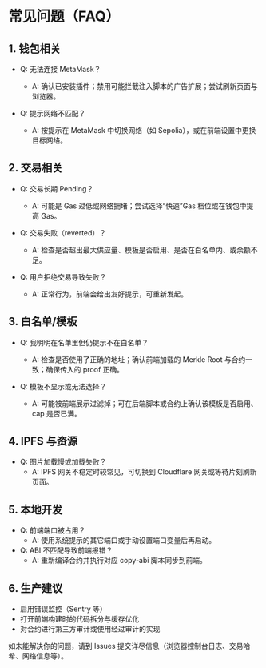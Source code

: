 # 常见问题（FAQ）

## 1. 钱包相关
- Q: 无法连接 MetaMask？
  - A: 确认已安装插件；禁用可能拦截注入脚本的广告扩展；尝试刷新页面与浏览器。

- Q: 提示网络不匹配？
  - A: 按提示在 MetaMask 中切换网络（如 Sepolia），或在前端设置中更换目标网络。

## 2. 交易相关
- Q: 交易长期 Pending？
  - A: 可能是 Gas 过低或网络拥堵；尝试选择“快速”Gas 档位或在钱包中提高 Gas。

- Q: 交易失败（reverted）？
  - A: 检查是否超出最大供应量、模板是否启用、是否在白名单内、或余额不足。

- Q: 用户拒绝交易导致失败？
  - A: 正常行为，前端会给出友好提示，可重新发起。

## 3. 白名单/模板
- Q: 我明明在名单里但仍提示不在白名单？
  - A: 检查是否使用了正确的地址；确认前端加载的 Merkle Root 与合约一致；确保传入的 proof 正确。

- Q: 模板不显示或无法选择？
  - A: 可能被前端展示过滤掉；可在后端脚本或合约上确认该模板是否启用、cap 是否已满。

## 4. IPFS 与资源
- Q: 图片加载慢或加载失败？
  - A: IPFS 网关不稳定时较常见，可切换到 Cloudflare 网关或等待片刻刷新页面。

## 5. 本地开发
- Q: 前端端口被占用？
  - A: 使用系统提示的其它端口或手动设置端口变量后再启动。
- Q: ABI 不匹配导致前端报错？
  - A: 重新编译合约并执行对应 copy-abi 脚本同步到前端。

## 6. 生产建议
- 启用错误监控（Sentry 等）
- 打开前端构建时的代码拆分与缓存优化
- 对合约进行第三方审计或使用经过审计的实现

如未能解决你的问题，请到 Issues 提交详尽信息（浏览器控制台日志、交易哈希、网络信息等）。